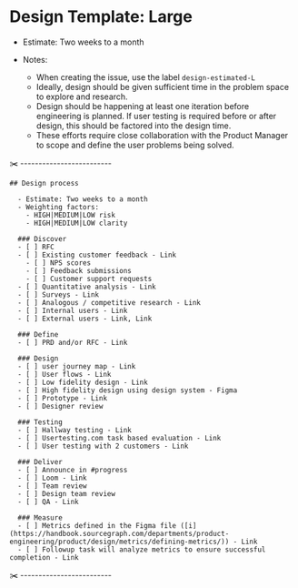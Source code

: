 # Design Template: Large

- Estimate: Two weeks to a month
- Notes:

  - When creating the issue, use the label `design-estimated-L`
  - Ideally, design should be given sufficient time in the problem space to explore and research.
  - Design should be happening at least one iteration before engineering is planned. If user testing is required before or after design, this should be factored into the design time.
  - These efforts require close collaboration with the Product Manager to scope and define the user problems being solved.

✂️ -------------------------

```markdown:
## Design process

  - Estimate: Two weeks to a month
  - Weighting factors:
    - HIGH|MEDIUM|LOW risk
    - HIGH|MEDIUM|LOW clarity

  ### Discover
  - [ ] RFC
  - [ ] Existing customer feedback - Link
    - [ ] NPS scores
    - [ ] Feedback submissions
    - [ ] Customer support requests
  - [ ] Quantitative analysis - Link
  - [ ] Surveys - Link
  - [ ] Analogous / competitive research - Link
  - [ ] Internal users - Link
  - [ ] External users - Link, Link

  ### Define
  - [ ] PRD and/or RFC - Link

  ### Design
  - [ ] user journey map - Link
  - [ ] User flows - Link
  - [ ] Low fidelity design - Link
  - [ ] High fidelity design using design system - Figma
  - [ ] Prototype - Link
  - [ ] Designer review

  ### Testing
  - [ ] Hallway testing - Link
  - [ ] Usertesting.com task based evaluation - Link
  - [ ] User testing with 2 customers - Link

  ### Deliver
  - [ ] Announce in #progress
  - [ ] Loom - Link
  - [ ] Team review
  - [ ] Design team review
  - [ ] QA - Link

  ### Measure
  - [ ] Metrics defined in the Figma file ([i](https://handbook.sourcegraph.com/departments/product-engineering/product/design/metrics/defining-metrics/)) - Link
  - [ ] Followup task will analyze metrics to ensure successful completion - Link
```

✂️ -------------------------
